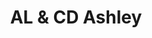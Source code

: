 ---
title: "AL & CD Ashley"
summary: "Imports and distributes high quality cookware. Success Story featuring Pastel Partner, B2B and B2C stores."
---
